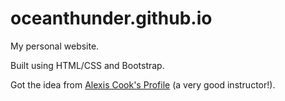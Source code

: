 # oceanthunder.github.io
My personal website.

Built using HTML/CSS and Bootstrap.

Got the idea from [Alexis Cook's Profile](https://alexisbcook.github.io) (a very good instructor!).
